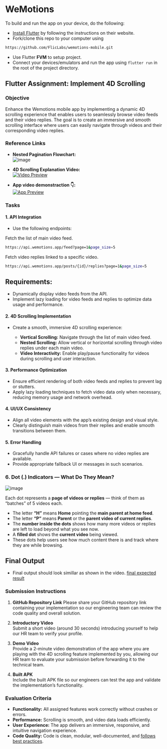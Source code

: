 # WeMotions

To build and run the app on your device, do the following:

-   [Install Flutter](https://flutter.dev/docs/get-started/install/) by following the instructions on their website.
-   Fork/clone this repo to your computer using 

```bash
https://github.com/FlicLabs/wemotions-mobile.git
```

- Use Flutter **FVM** to setup project.
- Connect your devices/emulators and run the app using `flutter run` in the root of the project directory.


## Flutter Assignment: Implement 4D Scrolling

### Objective

Enhance the Wemotions mobile app by implementing a dynamic 4D scrolling experience that enables users to seamlessly browse video feeds and their video replies. The goal is to create an immersive and smooth scrolling interface where users can easily navigate through videos and their corresponding video replies.

### Reference Links

- **Nested Pagination Flowchart:**  
  ![image](https://github.com/user-attachments/assets/692d2698-7e45-4e80-b2fc-4fa7b2346349)


- **4D Scrolling Explanation Video:**  
  [![Video Preview](https://github.com/user-attachments/assets/2ef5adba-29a3-49d3-afe0-3dbf2db2f812)](https://drive.google.com/file/d/1wc2NeQ3_Wu1yv_O_hec9HtkO-58G7HuQ/preview?usp=sharing)

- **App video demonstraction 👇:**  
  [![App Preview](https://github.com/user-attachments/assets/3207e1a5-9b72-4822-9333-d8545a3312d7)](https://drive.google.com/file/d/1XwSfpa1iaNB5h28Km8KwwvHQ8No7QEa1/preview?usp=sharing)

### Tasks

#### 1. API Integration

- Use the following endpoints:

Fetch the list of main video feed. 
```bash 
https://api.wemotions.app/feed?page=1&page_size=5
```  
Fetch video replies linked to a specific video. 
```bash
https://api.wemotions.app/posts/{id}/replies?page=1&page_size=5
```

## Requirements:

  - Dynamically display video feeds from the API.
  - Implement lazy loading for video feeds and replies to optimize data usage and performance.

#### 2. 4D Scrolling Implementation

- Create a smooth, immersive 4D scrolling experience:

  - **Vertical Scrolling:** Navigate through the list of main video feed. 
  - **Nested Scrolling:** Allow vertical or horizontal scrolling through video replies under each main video.
  - **Video Interactivity:** Enable play/pause functionality for videos during scrolling and user interaction.

#### 3. Performance Optimization

- Ensure efficient rendering of both video feeds and replies to prevent lag or stutters.
- Apply lazy loading techniques to fetch video data only when necessary, reducing memory usage and network overhead.

#### 4. UI/UX Consistency

- Align all video elements with the app’s existing design and visual style.
- Clearly distinguish main videos from their replies and enable smooth transitions between them.

#### 5. Error Handling

- Gracefully handle API failures or cases where no video replies are available.
- Provide appropriate fallback UI or messages in such scenarios.

### 6. Dot (.) Indicators — What Do They Mean?
![image](https://github.com/user-attachments/assets/6c86513a-9bfc-4650-9efe-ec96eec74952)


Each dot represents a **page of videos or replies** — think of them as “batches” of 5 videos each.

- The letter **“H”** means **Home** pointing the **main parent at home feed**.
- The letter **“P”** means **Parent** or the **parent video of current replies**.
- The **number inside the dots** shows how many more videos or replies are left to load beyond what you see now.
- A **filled dot** shows the **current video** being viewed.
- These dots help users see how much content there is and track where they are while browsing.

## Final Output 
- Final output should look simillar as shown in the video.
[final expected result](https://drive.google.com/file/d/1XwSfpa1iaNB5h28Km8KwwvHQ8No7QEa1/preview?usp=sharing)

### Submission Instructions

1. **GitHub Repository Link**
   Please share your GitHub repository link containing your implementation so our engineering team can review the code quality and overall solution.

2. **Introductory Video**  
   Submit a short video (around 30 seconds) introducing yourself to help our HR team to verify your profile.

3. **Demo Video**  
   Provide a 2-minute video demonstration of the app where you are playing with the 4D scrolling feature implemented by you, allowing our HR team to evaluate your submission before forwarding it to the technical team.

4. **Built APK**  
   Include the built APK file so our engineers can test the app and validate the implementation’s functionality.

### Evaluation Criteria

- **Functionality:** All assigned features work correctly without crashes or errors.  
- **Performance:** Scrolling is smooth, and video data loads efficiently.  
- **User Experience:** The app delivers an immersive, responsive, and intuitive navigation experience.  
- **Code Quality:** Code is clean, modular, well-documented, and [follows best practices](./BestPracticeToFollow.md).
